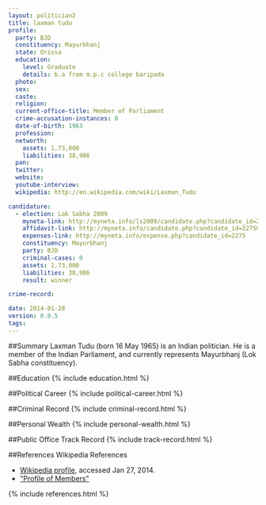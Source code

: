 ```yaml
---
layout: politician2
title: laxman tudu
profile: 
  party: BJD
  constituency: Mayurbhanj
  state: Orissa
  education: 
    level: Graduate
    details: b.a from m.p.c college baripada
  photo: 
  sex: 
  caste: 
  religion: 
  current-office-title: Member of Parliament
  crime-accusation-instances: 0
  date-of-birth: 1963
  profession: 
  networth: 
    assets: 1,73,000
    liabilities: 38,986
  pan: 
  twitter: 
  website: 
  youtube-interview: 
  wikipedia: http://en.wikipedia.com/wiki/Laxman_Tudu

candidature: 
  - election: Lok Sabha 2009
    myneta-link: http://myneta.info/ls2009/candidate.php?candidate_id=2275
    affidavit-link: http://myneta.info/candidate.php?candidate_id=2275&scan=original
    expenses-link: http://myneta.info/expense.php?candidate_id=2275
    constituency: Mayurbhanj 
    party: BJD
    criminal-cases: 0
    assets: 1,73,000
    liabilities: 38,986
    result: winner 

crime-record: 

date: 2014-01-28
version: 0.0.5
tags: 
---
```

##Summary
Laxman Tudu (born 16 May 1965) is an Indian politician. He is a member of the Indian Parliament, and currently represents Mayurbhanj (Lok Sabha constituency).




##Education
{% include education.html %}


##Political Career
{% include political-career.html %}


##Criminal Record
{% include criminal-record.html %}


##Personal Wealth
{% include personal-wealth.html %}


##Public Office Track Record
{% include track-record.html %}


##References
Wikipedia References
- [Wikipedia profile]({{page.profile.wikipedia}}), accessed Jan 27, 2014.
- ["Profile of Members"][wiki1]

[wiki1]: http://164.100.47.132/LssNew/Members/Biography.aspx?mpsno=4354


{% include references.html %}